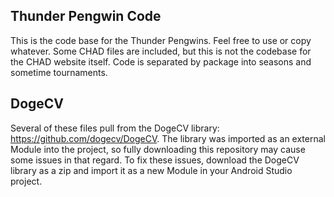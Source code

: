 ## Thunder Pengwin Code

This is the code base for the Thunder Pengwins. Feel free to use or copy whatever. Some CHAD files are included, but this is not the codebase for the CHAD website itself. Code is separated by package into seasons and sometime tournaments.

## DogeCV

Several of these files pull from the DogeCV library: https://github.com/dogecv/DogeCV. The library was imported as an external Module into the project, so fully downloading this repository may cause some issues in that regard. To fix these issues, download the DogeCV library as a zip and import it as a new Module in your Android Studio project.
